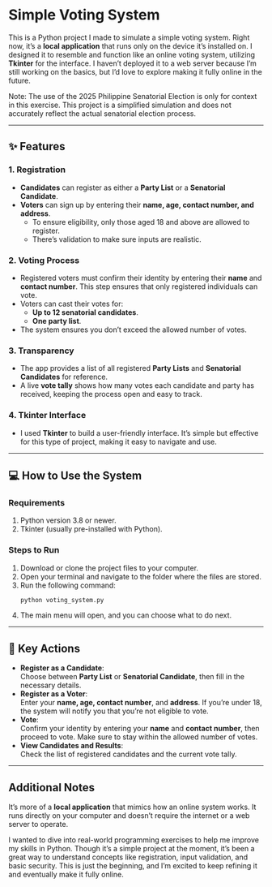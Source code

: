 # **Simple Voting System**

This is a Python project I made to simulate a simple voting system. Right now, it’s a **local application** that runs only on the device it’s installed on. I designed it to resemble and function like an online voting system, utilizing **Tkinter** for the interface. I haven’t deployed it to a web server because I’m still working on the basics, but I’d love to explore making it fully online in the future.  

Note: The use of the 2025 Philippine Senatorial Election is only for context in this exercise. This project is a simplified simulation and does not accurately reflect the actual senatorial election process.

---
## **✨ Features**

### **1. Registration**
- **Candidates** can register as either a **Party List** or a **Senatorial Candidate**.  
- **Voters** can sign up by entering their **name, age, contact number, and address**.  
  - To ensure eligibility, only those aged 18 and above are allowed to register.  
  - There’s validation to make sure inputs are realistic.  

### **2. Voting Process**
- Registered voters must confirm their identity by entering their **name** and **contact number**. This step ensures that only registered individuals can vote.  
- Voters can cast their votes for:  
  - **Up to 12 senatorial candidates**.  
  - **One party list**.  
- The system ensures you don’t exceed the allowed number of votes.  

### **3. Transparency**
- The app provides a list of all registered **Party Lists** and **Senatorial Candidates** for reference.  
- A live **vote tally** shows how many votes each candidate and party has received, keeping the process open and easy to track.  

### **4. Tkinter Interface**
- I used **Tkinter** to build a user-friendly interface. It’s simple but effective for this type of project, making it easy to navigate and use.

---

## **💻 How to Use the System**

### **Requirements**
1. Python version 3.8 or newer.  
2. Tkinter (usually pre-installed with Python).  

### **Steps to Run**
1. Download or clone the project files to your computer.  
2. Open your terminal and navigate to the folder where the files are stored.  
3. Run the following command:  
   ```bash
   python voting_system.py
   ```
4. The main menu will open, and you can choose what to do next.  

---

## **🔑 Key Actions**
- **Register as a Candidate**:  
  Choose between **Party List** or **Senatorial Candidate**, then fill in the necessary details.  
- **Register as a Voter**:  
  Enter your **name, age, contact number**, and **address**. If you’re under 18, the system will notify you that you’re not eligible to vote.  
- **Vote**:  
  Confirm your identity by entering your **name** and **contact number**, then proceed to vote. Make sure to stay within the allowed number of votes.  
- **View Candidates and Results**:  
  Check the list of registered candidates and the current vote tally.

---

## **Additional Notes** 
It’s more of a **local application** that mimics how an online system works. It runs directly on your computer and doesn’t require the internet or a web server to operate.  

I wanted to dive into real-world programming exercises to help me improve my skills in Python. Though it’s a simple project at the moment, it’s been a great way to understand concepts like registration, input validation, and basic security. This is just the beginning, and I’m excited to keep refining it and eventually make it fully online.
